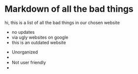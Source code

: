 <h1 style = "red" > Markdown of all the bad things </h1>



<p>hi, this is a list of all the bad things in our chosen website</p> 



<ul>
  <li>no updates</li>
  <li>via ugly websites on google </li>
  <li>this is an outdated website </li>
</ul>

<ul>
  <li>Unorganized<li>
  <li>Not user friendly<li>
  
</ul>
